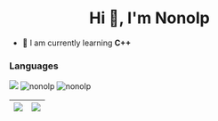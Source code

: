 <h1 align="center">Hi 👋, I'm Nonolp</h1>

- 📘 I am currently learning **C++**


<h3 align="left">Languages </h3>
<p align = "left">
<img src="(https://img.shields.io/badge/c++-%2300599C.svg?style=for-the-badge&logo=c%2B%2B&logoColor=white alt="nonolp"/>
<img src="https://img.shields.io/badge/html5-%23E34F26.svg?style=for-the-badge&logo=html5&logoColor=white" alt="nonolp"/>
<img src="https://img.shields.io/badge/css3-%231572B6.svg?style=for-the-badge&logo=css3&logoColor=white" alt="nonolp"/>
</p>

| ![](https://github-readme-stats-nonolp.vercel.app/api/top-langs/?username=Nonolp&theme=github_dark&layout=compact) | ![](https://github-readme-stats-nonolp.vercel.app/api?username=Nonolp&show_icons=true&theme=github_dark&line_height=20) |
|---|---|

